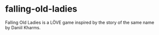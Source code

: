# falling-old-ladies
Falling Old Ladies is a LÖVE game inspired by the story of the same name by Daniil Kharms.
